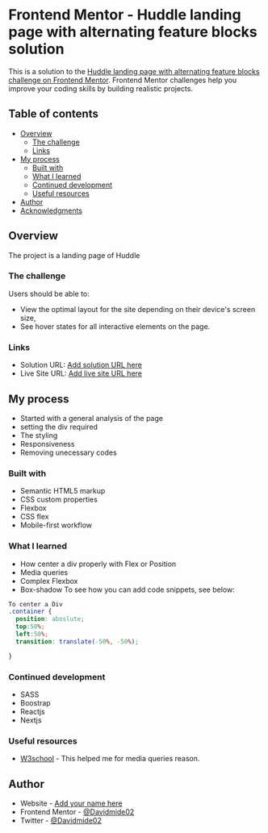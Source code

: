 # Frontend Mentor - Huddle landing page with alternating feature blocks solution

This is a solution to the [Huddle landing page with alternating feature blocks challenge on Frontend Mentor](https://www.frontendmentor.io/challenges/huddle-landing-page-with-alternating-feature-blocks-5ca5f5981e82137ec91a5100). Frontend Mentor challenges help you improve your coding skills by building realistic projects. 

## Table of contents

- [Overview](#overview)
  - [The challenge](#the-challenge)
  - [Links](#links)
- [My process](#my-process)
  - [Built with](#built-with)
  - [What I learned](#what-i-learned)
  - [Continued development](#continued-development)
  - [Useful resources](#useful-resources)
- [Author](#author)
- [Acknowledgments](#acknowledgments)

## Overview
The project is a landing page of Huddle


### The challenge

Users should be able to:

- View the optimal layout for the site depending on their device's screen size,
- See hover states for all interactive elements on the page.


### Links

- Solution URL: [Add solution URL here](https://github.com/Davidmide02/Huddle-Landing-page.git)
- Live Site URL: [Add live site URL here](https://your-live-site-url.com)

## My process
- Started with a general analysis of the page
- setting the div required
- The styling
- Responsiveness
- Removing unecessary codes



### Built with

- Semantic HTML5 markup
- CSS custom properties
- Flexbox
- CSS flex
- Mobile-first workflow



### What I learned

- How center a div properly with Flex or Position
- Media queries
- Complex Flexbox
- Box-shadow
To see how you can add code snippets, see below:

```css
To center a Div
.container {
  position: aboslute;
  top:50%;
  left:50%;
  transition: translate(-50%, -50%);

}
```

### Continued development
- SASS
- Boostrap
- Reactjs
- Nextjs


### Useful resources

- [W3school](https://www.w3school.com) - This helped me for media queries reason. 



## Author

- Website - [Add your name here](https://www.your-site.com)
- Frontend Mentor - [@Davidmide02](https://www.frontendmentor.io/profile/yourusername)
- Twitter - [@Davidmide02](https://mobile.twitter.com/Davidmide02)



